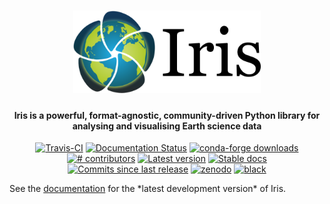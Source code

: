 <h1 align="center">
  <a href="https://scitools.org.uk/iris/docs/latest/">
   <img src="docs/iris/src/_static/iris-logo-title.png" alt="Iris" width="300"></a><br>
</h1>


<h4 align="center">
    Iris is a powerful, format-agnostic, community-driven Python library for
    analysing and visualising Earth science data
</h4>

<p align="center">
<!-- https://shields.io/ is a good source of these -->
<a href="https://travis-ci.org/SciTools/iris/branches">
<img src="https://api.travis-ci.org/repositories/SciTools/iris.svg?branch=master"
     alt="Travis-CI" /></a>
<a href='https://scitools-iris.readthedocs.io/en/latest/?badge=latest'>
    <img src='https://readthedocs.org/projects/scitools-iris/badge/?version=latest' 
    alt='Documentation Status' /></a>
<a href="https://anaconda.org/conda-forge/iris">
<img src="https://img.shields.io/conda/dn/conda-forge/iris.svg"
     alt="conda-forge downloads" /></a>
<a href="https://github.com/SciTools/iris/graphs/contributors">
<img src="https://img.shields.io/github/contributors/SciTools/iris.svg"
     alt="# contributors" /></a>
<a href="https://github.com/SciTools/iris/releases">
<img src="https://img.shields.io/github/tag/SciTools/iris.svg"
     alt="Latest version" /></a>
<a href="https://scitools.org.uk/iris/docs/latest/index.html">
<img src="https://img.shields.io/badge/docs-stable-green.svg"
     alt="Stable docs" /></a>
<a href="https://github.com/SciTools/iris/commits/master">
<img src="https://img.shields.io/github/commits-since/SciTools/iris/latest.svg"
     alt="Commits since last release" /></a>
<a href="https://zenodo.org/badge/latestdoi/5312648">
<img src="https://zenodo.org/badge/5312648.svg"
     alt="zenodo" /></a>
<a href="https://github.com/psf/black">
<img src="https://img.shields.io/badge/code%20style-black-000000.svg"
     alt="black" /></a>
</p>

<p>
See the <a href="https://scitools-iris.readthedocs.io/en/latest/">documentation</a> for the *latest development version* of Iris.
</P>




